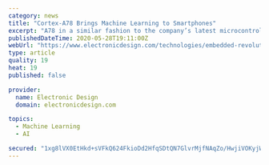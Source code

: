```yaml
---
category: news
title: "Cortex-A78 Brings Machine Learning to Smartphones"
excerpt: "A78 in a similar fashion to the company’s latest microcontroller machine-learning (ML) support that pairs the Cortex-M55 with the Ethos-U55. The Cortex-A78 provides a 30% improvement over the Cortex-A77 while staying within a 1-W/core power budget."
publishedDateTime: 2020-05-28T19:11:00Z
webUrl: "https://www.electronicdesign.com/technologies/embedded-revolution/article/21132554/cortexa78-brings-machine-learning-to-smartphones"
type: article
quality: 19
heat: 19
published: false

provider:
  name: Electronic Design
  domain: electronicdesign.com

topics:
  - Machine Learning
  - AI

secured: "1xg8lVX0EtHkd+sVFkQ624FkioDd2HfqSDtQN7GlvrMjfNAqZo/HwjiVOKyjW9QB22XCQ/ZD8zlQpsnA29eEV6jRvmWe1BY5vp+sn8pajcKk+QeDtGEIwbrkJgSzTcDH2YvVIldHTxKye4M1uREz8hSD9g3CecBwupx0GG9lpUfeHQgvbKrIP/ssET9rOakoJOMEo7/5//TL2v9YsZkuwNniJIX1CQHllohxgpC4AHMzzpzN2xTS++3rYyVh1teoL09zdi4XWs9uesB36NJu2U1cBkzGIbF9hwQSPHAtCPou16dhkkLKeBid5kDmMPNoNeO58qrvHQ2LxC7hSXJ4PZKDGOIKmm3MV6g/UTitINuqsrBkf3gE8xOYeSIn0TW2GjtXcbEvVz/SyUtIgpVL+t0UTyxrxNUKHPBaSCTnYEoH69UjwKHN/B62exBzh/EM9SSD0nG7u5dp5Az0/YDt1JL6ij4gMaQjLRbGeVDOnzw=;ev78KD/dpBsQZzlmdvsRxw=="
---
```


